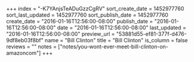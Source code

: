 +++
index = "-K7YAnjsTeADuGzzCgRV"
sort_create_date = 1452977760
sort_last_updated = 1452977760
sort_publish_date = 1452977760
create_date = "2016-01-16T12:56:00-08:00"
publish_date = "2016-01-16T12:56:00-08:00"
date = "2016-01-16T12:56:00-08:00"
last_updated = "2016-01-16T12:56:00-08:00"
preview_url = "53881d55-ef81-377f-d476-9df8eb03f8bf"
name = "Bill Clinton"
title = "Bill Clinton"
is_column = false
reviews = ""
notes = ["notes/you-wont-ever-meet-bill-clinton-on-amazoncom"]
+++

